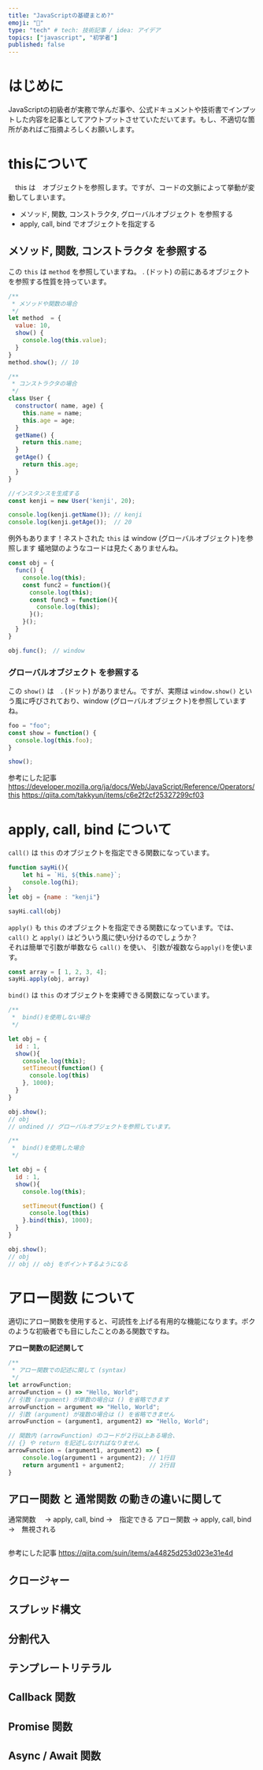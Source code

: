 ```yaml
---
title: "JavaScriptの基礎まとめ?"
emoji: "🐥"
type: "tech" # tech: 技術記事 / idea: アイデア
topics: ["javascript", "初学者"]
published: false
---
```

# はじめに
JavaScriptの初級者が実務で学んだ事や、公式ドキュメントや技術書でインプットした内容を記事としてアウトプットさせていただいてます。もし、不適切な箇所があればご指摘よろしくお願いします。

# thisについて
　this は　オブジェクトを参照します。ですが、コードの文脈によって挙動が変動してしまいます。

- メソッド, 関数, コンストラクタ, グローバルオブジェクト を参照する
- apply, call, bind でオブジェクトを指定する

## メソッド, 関数, コンストラクタ を参照する
 この `this` は `method` を参照していますね。
 . (ドット) の前にあるオブジェクトを参照する性質を持っています。

```javascript:script.js
/**
 * メソッドや関数の場合
 */
let method  = {
  value: 10,
  show() {
    console.log(this.value);
  }
}
method.show(); // 10

/**
 * コンストラクタの場合
 */
class User {
  constructor( name, age) {
    this.name = name;
    this.age = age;
  }
  getName() {
    return this.name;
  }
  getAge() {
    return this.age;
  }
}

//インスタンスを生成する
const kenji = new User('kenji', 20);

console.log(kenji.getName()); // kenji
console.log(kenji.getAge());  // 20
```

例外もあります！ネストされた `this` は window (グローバルオブジェクト)を参照します
蟻地獄のようなコードは見たくありませんね。
```javascript:script.js
const obj = {
  func() {
    console.log(this);
    const func2 = function(){
      console.log(this);
      const func3 = function(){
        console.log(this);
      }();
    }();
  }
}

obj.func();　// window
```
### グローバルオブジェクト を参照する
 この `show()` は　. (ドット) がありません。ですが、実際は `window.show()` という風に呼びされており、window (グローバルオブジェクト)を参照していますね。
```javascript:script.js
foo = "foo";
const show = function() {
  console.log(this.foo);
}

show();
```

参考にした記事
https://developer.mozilla.org/ja/docs/Web/JavaScript/Reference/Operators/this
https://qiita.com/takkyun/items/c6e2f2cf25327299cf03
# apply, call, bind について
 `call()` は `this` のオブジェクトを指定できる関数になっています。
```javascript:script.js
function sayHi(){
    let hi = `Hi, ${this.name}`;
    console.log(hi);
}
let obj = {name : "kenji"}

sayHi.call(obj)
```
 `apply()` も `this` のオブジェクトを指定できる関数になっています。では、`call()` と `apply()` はどういう風に使い分けるのでしょうか？  
それは簡単で引数が単数なら `call()` を使い、 引数が複数なら`apply()`を使います。
```javascript:script.js
const array = [ 1, 2, 3, 4];
sayHi.apply(obj, array)
```
`bind()` は `this` のオブジェクトを束縛できる関数になっています。

```javascript:script.js
/**
 *  bind()を使用しない場合
 */

let obj = {
  id : 1,
  show(){
    console.log(this);
    setTimeout(function() {
      console.log(this)
    }, 1000);
  }
}

obj.show();
// obj
// undined // グローバルオブジェクトを参照しています。

/**
 *  bind()を使用した場合
 */

let obj = {
  id : 1,
  show(){
    console.log(this);

    setTimeout(function() {
      console.log(this)
    }.bind(this), 1000);
  }
}

obj.show();
// obj
// obj // obj をポイントするようになる
```

# アロー関数 について
適切にアロー関数を使用すると、可読性を上げる有用的な機能になります。ボクのような初級者でも目にしたことのある関数ですね。

**アロー関数の記述関して**
```javascript:script.js
/**
 * アロー関数での記述に関して (syntax)
 */
let arrowFunction;
arrowFunction = () => "Hello, World";
// 引数 (argument) が単数の場合は () を省略できます
arrowFunction = argument => "Hello, World";
// 引数 (argument) が複数の場合は () を省略できません
arrowFunction = (argument1, argument2) => "Hello, World";

// 関数内 (arrowFunction) のコードが２行以上ある場合、
// {} や return を記述しなければなりません
arrowFunction = (argument1, argument2) => {
    console.log(argument1 + argument2); // 1行目
    return argument1 + argument2;       // 2行目 
}
```

## アロー関数 と 通常関数 の動きの違いに関して

通常関数 　→ apply, call, bind →　指定できる
アロー関数 → apply, call, bind →　無視される

```javascript:script.js
```

参考にした記事
https://qiita.com/suin/items/a44825d253d023e31e4d
## クロージャー

## スプレッド構文

## 分割代入

## テンプレートリテラル

## Callback 関数

## Promise 関数

## Async / Await 関数
